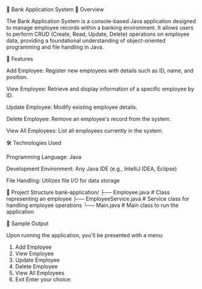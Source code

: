 🏦 Bank Application System
📌 Overview

The Bank Application System is a console-based Java application designed to manage employee records within a banking environment. It allows users to perform CRUD (Create, Read, Update, Delete) operations on employee data, providing a foundational understanding of object-oriented programming and file handling in Java.

🚀 Features

Add Employee: Register new employees with details such as ID, name, and position.

View Employee: Retrieve and display information of a specific employee by ID.

Update Employee: Modify existing employee details.

Delete Employee: Remove an employee's record from the system.

View All Employees: List all employees currently in the system.

🛠 Technologies Used

Programming Language: Java

Development Environment: Any Java IDE (e.g., IntelliJ IDEA, Eclipse)

File Handling: Utilizes file I/O for data storage

📁 Project Structure
bank-application/
├── Employee.java         # Class representing an employee
├── EmployeeService.java  # Service class for handling employee operations
└── Main.java             # Main class to run the application

📸 Sample Output

Upon running the application, you'll be presented with a menu:

1. Add Employee
2. View Employee
3. Update Employee
4. Delete Employee
5. View All Employees
6. Exit
Enter your choice:
